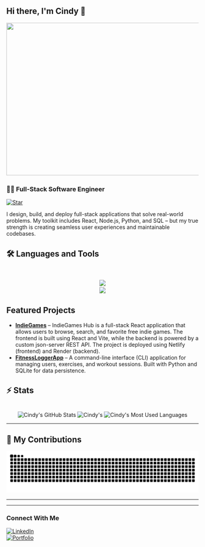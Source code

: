 ## Hi there, I'm Cindy 👋


<img src= "https://media1.tenor.com/m/bFfHogGyz4sAAAAC/totally-spies-totally-spies-reboot.gif" margin-left=4% width=650 height=400>

### 👩‍💻 Full-Stack Software Engineer
[![Star](https://img.shields.io/badge/⭐-If%20Useful-pink?style=for-the-badge)](https://github.com/cindy-kivala)

I design, build, and deploy full-stack applications that solve real-world problems. My toolkit includes React, Node.js, Python, and SQL – but my true strength is creating seamless user experiences and maintainable codebases.

<!-- ## 🛠️ Tech Stack
![HTML](https://img.shields.io/badge/HTML5-FF5733?style=for-the-badge&logo=html5&logoColor=white)
![CSS](https://img.shields.io/badge/CSS3-1572B6?style=for-the-badge&logo=css3&logoColor=white)
![Bootstrap](https://img.shields.io/badge/Bootstrap-7952B3?style=for-the-badge&logo=bootstrap&logoColor=white)
![Tailwind](https://img.shields.io/badge/Tailwind-38B2AC?style=for-the-badge&logo=tailwind-css&logoColor=white)
![React](https://img.shields.io/badge/React-61DAFB?style=for-the-badge&logo=react&logoColor=black)
![JavaScript](https://img.shields.io/badge/JavaScript-F7DF1E?style=for-the-badge&logo=javascript&logoColor=black)
![Node.js](https://img.shields.io/badge/Node.js-339933?style=for-the-badge&logo=node.js&logoColor=white)
![Python](https://img.shields.io/badge/Python-3776AB?style=for-the-badge&logo=python&logoColor=white)
![Flask](https://img.shields.io/badge/Flask-000000?style=for-the-badge&logo=flask&logoColor=white)
![C++](https://img.shields.io/badge/C++-00599C?style=for-the-badge&logo=c%2B%2B&logoColor=white) -->
## 🛠️ Languages and Tools

<br>

<p align="center">
  <img src="https://skillicons.dev/icons?i=python,nodejs,react,nextjs,mongodb,mysql,sqlite,flask,c" /><br>
  <img src="https://skillicons.dev/icons?i=html,css,bootstrap,tailwind,js,vue,git,postman,figma" />
</p>


##  Featured Projects
- **[IndieGames](https://github.com/cindy-kivala/IndieGames)** – IndieGames Hub is a full-stack React application that allows users to browse, search, and favorite free indie games. The frontend is built using React and Vite, while the backend is powered by a custom json-server REST API. The project is deployed using Netlify (frontend) and Render (backend).
- **[FitnessLoggerApp](https://github.com/cindy-kivala/Fitness-Logger-App)** – A command-line interface (CLI) application for managing users, exercises, and workout sessions. Built with Python and SQLite for data persistence.
<!--- **[Project 3](https://github.com/yourusername/project3)** – Brief description.-->

<!--![GitHub Stats](https://github-readme-stats.vercel.app/api?username=cindy-kivala&show_icons=true&theme=tokyonight) -->

<!-- ![Top Languages](https://github-readme-stats.vercel.app/api/top-langs/?username=cindy-kivala&layout=compact&theme=tokyonight)-->
## ⚡️ Stats

<br>

<div align=center>
  <img width=390 src="https://github-readme-stats.vercel.app/api?username=cindy-kivala&theme=transparent&count_private=true&show_icons=true&rank_icon=github&locale=en" alt="Cindy's GitHub Stats" />
  <img width=390 src="https://github-readme-streak-stats.herokuapp.com/?user=cindy-kivala&theme=transparent&count_private=true&border_radius=10&locale=en" alt="Cindy's" />
  <img width=325 src="https://github-readme-stats.vercel.app/api/top-langs?username=cindy-kivala&theme=transparent&layout=donut&hide=css&langs_count=8&border_radius=10&show_icons=true&locale=en" alt="Cindy's Most Used Languages" />
</div>

<hr>

## 🐍 My Contributions

<div align="center">
  <picture>
    <source media="(prefers-color-scheme: dark)" srcset="https://raw.githubusercontent.com/cindy-kivala/cindy-kivala/output/github-contribution-grid-snake-dark.svg" />
    <source media="(prefers-color-scheme: light)" srcset="https://raw.githubusercontent.com/cindy-kivala/cindy-kivala/output/github-contribution-grid-snake.svg" />
    <img alt="github-snake" src="https://raw.githubusercontent.com/cindy-kivala/cindy-kivala/output/github-contribution-grid-snake.svg" />
  </picture>
</div>

<hr>

---

###  Connect With Me
[![LinkedIn](https://img.shields.io/badge/LinkedIn-Profile-blue)](https://www.linkedin.com/in/yourlinkedin)  
[![Portfolio](https://img.shields.io/badge/Portfolio-Website-brightgreen)](https://yourportfolio.com)
